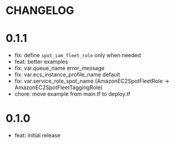 # CHANGELOG

0.1.1
=====

* fix: define `spot_iam_fleet_role` only when needed
* feat: better examples
* fix: var.queue\_name error\_message
* fix: var.ecs\_instance\_profile\_name default
* fix: var.service\_role\_spot\_name (AmazonEC2SpotFleetRole -> AmazonEC2SpotFleetTaggingRole)
* chore: move example from main.tf to deploy.tf

0.1.0
=====

* feat: initial release
